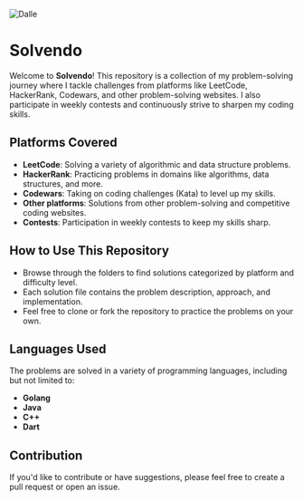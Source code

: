 
![Dalle](https://github.com/user-attachments/assets/1b6d9c22-3bb4-40bd-9129-0654ef944cba)
# Solvendo

Welcome to **Solvendo**! This repository is a collection of my problem-solving journey where I tackle challenges from platforms like LeetCode, HackerRank, Codewars, and other problem-solving websites. I also participate in weekly contests and continuously strive to sharpen my coding skills.

## Platforms Covered

- **LeetCode**: Solving a variety of algorithmic and data structure problems.
- **HackerRank**: Practicing problems in domains like algorithms, data structures, and more.
- **Codewars**: Taking on coding challenges (Kata) to level up my skills.
- **Other platforms**: Solutions from other problem-solving and competitive coding websites.
- **Contests**: Participation in weekly contests to keep my skills sharp.


## How to Use This Repository

- Browse through the folders to find solutions categorized by platform and difficulty level.
- Each solution file contains the problem description, approach, and implementation.
- Feel free to clone or fork the repository to practice the problems on your own.

## Languages Used

The problems are solved in a variety of programming languages, including but not limited to:

- **Golang**
- **Java**
- **C++**
- **Dart**

## Contribution

If you'd like to contribute or have suggestions, please feel free to create a pull request or open an issue.

